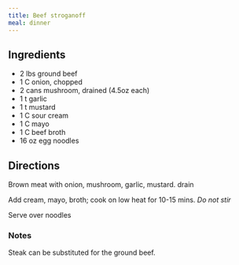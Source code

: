 ```yaml
---
title: Beef stroganoff
meal: dinner
---
```


## Ingredients
* 2 lbs ground beef
* 1 C onion, chopped
* 2 cans mushroom, drained (4.5oz each)
* 1 t garlic
* 1 t mustard
* 1 C sour cream
* 1 C mayo
* 1 C beef broth
* 16 oz egg noodles

## Directions
Brown meat with onion, mushroom, garlic, mustard.
drain

Add cream, mayo, broth; cook on low heat for 10-15 mins.  *Do not stir*

Serve over noodles

### Notes

Steak can be substituted for the ground beef.